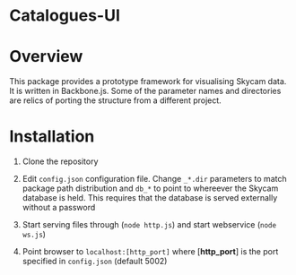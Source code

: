 Catalogues-UI
=============

# Overview

This package provides a prototype framework for visualising Skycam data. It is written in Backbone.js. 
Some of the parameter names and directories are relics of porting the structure from a different project. 

# Installation

1. Clone the repository

2. Edit `config.json` configuration file. Change `_*.dir` parameters to match package path distribution 
and `db_*` to point to whereever the Skycam database is held. This requires that the database is 
served externally without a password

3. Start serving files through (`node http.js`) and start webservice (`node ws.js`) 

4. Point browser to `localhost:[http_port]` where [**http\_port**] is the port specified in `config.json` 
(default 5002)

